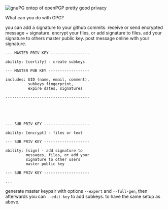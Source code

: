 
![gnuPG ontop of openPGP pretty good privacy](https://i.imgur.com/Vma72N0.png)

What can you do with GPG?

you can add a signature to your github commits.
receive or send encrypted message + signature.
encrypt your files, or add signature to files.
add your signature to others master public key.
post message online with your signature.



```
--- MASTER PRIV KEY ----------------- 

ability: [certify] - create subkeys 
                                      
--- MASTER PUB KEY ------------------ 
                                      
includes: UID (name, email, comment),  
          subkeys fingerprint,       
          expire dates, signatures     
                                      
------------------------------------- 





--- SUB PRIV KEY --------------------

ability: [encrypt] - files or text

--- SUB PRIV KEY --------------------

ability: [sign] - add signature to
         messages, files, or add your
         signature to other users
         master public key

--- SUB PRIV KEY --------------------

...

```

generate master keypair with options `--expert` and `--full-gen`, then
afterwards you can `--edit-key` to add subkeys. to have the same setup
as above.

